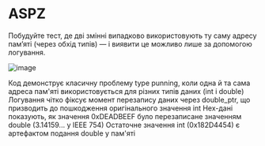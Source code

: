 # ASPZ



Побудуйте тест, де дві змінні випадково використовують ту саму адресу пам’яті (через обхід типів) — і виявити це можливо лише за допомогою логування.


![image](https://github.com/user-attachments/assets/e0a506a2-5063-4482-98d6-01e63554882d)


Код демонструє класичну проблему type punning, коли одна й та сама адреса пам'яті використовується для різних типів даних (int і double)
Логування чітко фіксує момент перезапису даних через double_ptr, що призводить до пошкодження оригінального значення int
Hex-дані показують, як значення 0xDEADBEEF було перезаписане значенням double (3.14159... у IEEE 754)
Остаточне значення int (0x182D4454) є артефактом подання double у пам'яті

